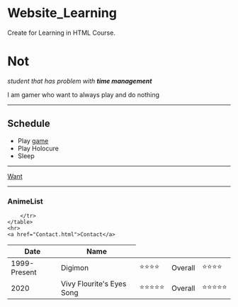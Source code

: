 # Website_Learning
Create for Learning in HTML Course.
<!DOCTYPE html>
<html lang="en">
<head>
    <meta charset="UTF-8">
    <meta http-equiv="X-UA-Compatible" content="IE=edge">
    <meta name="viewport" content="width=device-width, initial-scale=1.0">
    <title>Thanapol's Personal Space</title>
</head>
<body>
    <h1>Not </h1>
    <p><em>student that has problem with <strong>time management</strong></em></p>
    <p>I am gamer who want to always play and do nothing</p>
    <hr>
    <h2>Schedule</h2>
    <ul>
        <li>Play <a href="https://www.youtube.com/watch?v=2tQt3Nq8hTw">game</a></li>
        <li>Play Holocure</li>
        <li>Sleep</li>
    </ul>
    <hr>
    <a href="want.html">Want</a>
    <hr>
    <h3>AnimeList</h3>
    <table cellspacing = 10>
        <thead>
            <tr>
                <th>Date</th>
                <th>Name</th>
            </tr>
        </thead>
        <tr>
           <td>1999-Present</td>
           <td>Digimon</td> 
           <td>⭐⭐⭐⭐</td>
           <td>Overall</td>
           <td>⭐⭐⭐⭐</td>
        </tr>
        <tr>
            <td>2020</td>
            <td>Vivy Flourite's Eyes Song</td>
            <td>⭐⭐⭐⭐⭐</td>
            <td>Overall</td>
            <td>⭐⭐⭐⭐⭐</td>

        </tr>
    </table>
    <hr>
    <a href="Contact.html">Contact</a>
</body>
</html>
